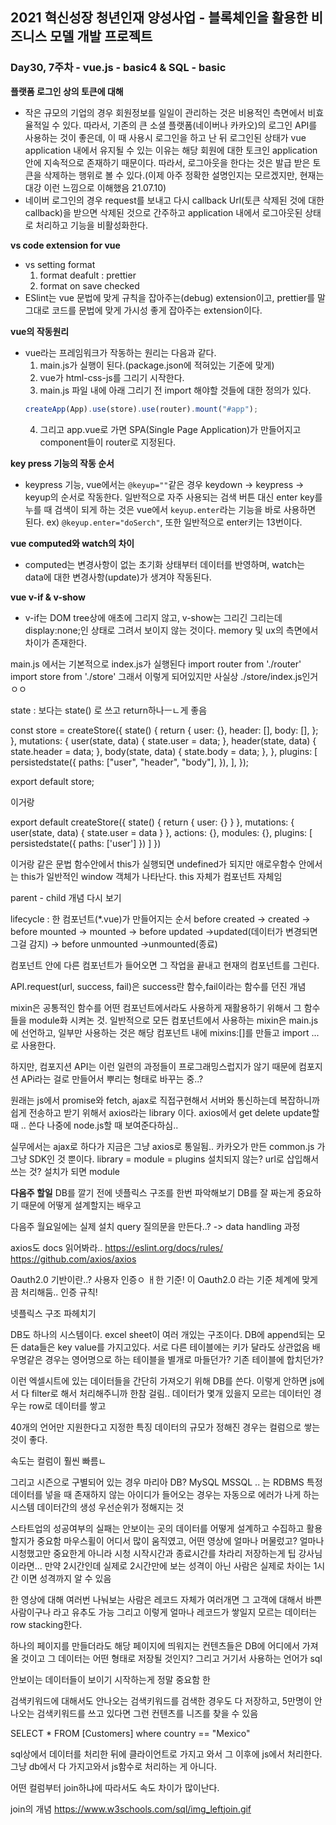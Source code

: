 ## 2021 혁신성장 청년인재 양성사업 - 블록체인을 활용한 비즈니스 모델 개발 프로젝트

### Day30, 7주차 - vue.js - basic4 & SQL - basic

**플랫폼 로그인 상의 토큰에 대해**

- 작은 규모의 기업의 경우 회원정보를 일일이 관리하는 것은 비용적인 측면에서 비효율적일 수 있다. 따라서, 기존의 큰 소셜 플랫폼(네이버나 카카오)의 로그인 API를 사용하는 것이 좋은데, 이 때 사용시 로그인을 하고 난 뒤 로그인된 상태가 vue application 내에서 유지될 수 있는 이유는 해당 회원에 대한 토크인 application 안에 지속적으로 존재하기 때문이다. 따라서, 로그아웃을 한다는 것은 발급 받은 토큰을 삭제하는 행위로 볼 수 있다.(이제 아주 정확한 설명인지는 모르겠지만, 현재는 대강 이런 느낌으로 이해했음 21.07.10)
- 네이버 로그인의 경우 request를 보내고 다시 callback Url(토큰 삭제된 것에 대한 callback)을 받으면 삭제된 것으로 간주하고 application 내에서 로그아웃된 상태로 처리하고 기능을 비활성화한다.

**vs code extension for vue**

- vs setting format
  1. format deafult : prettier
  2. format on save checked
- ESlint는 vue 문법에 맞게 규칙을 잡아주는(debug) extension이고, prettier를 말 그대로 코드를 문법에 맞게 가시성 좋게 잡아주는 extension이다.

**vue의 작동원리**

- vue라는 프레임워크가 작동하는 원리는 다음과 같다.
  1. main.js가 실행이 된다.(package.json에 적혀있는 기준에 맞게)
  2. vue가 html-css-js를 그리기 시작한다.
  3. main.js 파일 내에 아래 그리기 전 import 해야할 것들에 대한 정의가 있다.
  ```javascript
  createApp(App).use(store).use(router).mount("#app");
  ```
  4. 그리고 app.vue로 가면 SPA(Single Page Application)가 만들어지고 component들이 router로 지정된다.

**key press 기능의 작동 순서**

- keypress 기능, vue에서는 `@keyup=""`같은 경우 keydown -> keypress -> keyup의 순서로 작동한다. 일반적으로 자주 사용되는 검색 버튼 대신 enter key를 누를 때 검색이 되게 하는 것은 vue에서 `keyup.enter`라는 기능을 바로 사용하면 된다. ex) `@keyup.enter="doSerch"`, 또한 일반적으로 enter키는 13번이다.

**vue computed와 watch의 차이**

- computed는 변경사항이 없는 초기화 상태부터 데이터를 반영하며, watch는 data에 대한 변경사항(update)가 생겨야 작동된다.

**vue v-if & v-show**

- v-if는 DOM tree상에 애초에 그리지 않고, v-show는 그리긴 그리는데 display:none;인 상태로 그려서 보이지 않는 것이다. memory 및 ux의 측면에서 차이가 존재한다.

main.js 에서는 기본적으로 index.js가 실행된다
import router from './router'
import store from './store'
그래서 이렇게 되어있지만
사실상 ./store/index.js인거 ㅇㅇ

state : 보다는
state() 로 쓰고 return하나ㅡㄴ게 좋음

const store = createStore({
state() {
return {
user: {},
header: [],
body: [],
};
},
mutations: {
user(state, data) {
state.user = data;
},
header(state, data) {
state.header = data;
},
body(state, data) {
state.body = data;
},
},
plugins: [
persistedstate({
paths: ["user", "header", "body"],
}),
],
});

export default store;

이거랑

export default createStore({
state() {
return {
user: {}
}
},
mutations: {
user(state, data) {
state.user = data
}
},
actions: {},
modules: {},
plugins: [
persistedstate({
paths: ['user']
})
]
})

이거랑 같은 문법
함수안에서 this가 실행되면 undefined가 되지만
애로우함수 안에서는 this가 일반적인 window 객체가 나타난다.
this 자체가 컴포넌트 자체임

parent - child 개념 다시 보기

lifecycle : 한 컴포넌트(\*.vue)가 만들어지는 순서
before created -> created -> before mounted -> mounted -> before updated ->updated(데이터가 변경되면 그걸 감지) -> before unmounted ->unmounted(종료)

컴포넌트 안에 다른 컴포넌트가 들어오면 그 작업을 끝내고 현재의 컴포넌트를 그린다.

API.request(url, success, fail)은
success란 함수,fail이라는 함수를 던진 개념

mixin은 공통적인 함수를 어떤 컴포넌트에서라도 사용하게 재활용하기 위해서 그 함수들을 module화 시켜논 것.
일반적으로 모든 컴포넌트에서 사용하는 mixin은 main.js에 선언하고, 일부만 사용하는 것은 해당 컴포넌트 내에 mixins:[]를 만들고 import ... 로 사용한다.

하지만, 컴포지션 API는 이런 일련의 과정들이 프로그래밍스럽지가 않기 때문에 컴포지션 APi라는 걸로 만들어서 뿌리는 형태로 바꾸는 중..?

원래는 js에서 promise와 fetch, ajax로 직접구현해서 서버와 통신하는데 복잡하니까 쉽게 전송하고 받기 위해서 axios라는 library 이다.
axios에서 get delete update할 때 .. 쓴다 나중에 node.js할 때 보여준다하심..

실무에서는 ajax로 하다가 지금은 그냥 axios로 통일됨..
카카오가 만든 common.js 가 그냥 SDK인 것 뿐이다.
library = module = plugins 설치되지 않는?
url로 삽입해서 쓰는 것? 설치가 되면 module

**다음주 할일**
DB를 깔기 전에 넷플릭스 구조를 한번 파악해보기
DB를 잘 짜는게 중요하기 때문에 어떻게 설계할지는 배우고

다음주 월요일에는 실제 설치
query 질의문을 만든다..? -> data handling 과정

axios도 docs 읽어봐라..
https://eslint.org/docs/rules/
https://github.com/axios/axios

Oauth2.0 기반이란..?
사용자 인증ㅇ ㅐ한 기준! 이
Oauth2.0 라는 기준 체계에 맞게끔 처리해둠..
인증 규칙!

넷플릭스 구조 파헤치기

DB도 하나의 시스템이다.
excel sheet이 여러 개있는 구조이다.
DB에 append되는 모든 data들은 key value를 가지고있다.
서로 다른 테이블에는 키가 달라도 상관없음
배우명같은 경우는 영어명으로 하는 테이블을 별개로 마들던가? 기존 테이블에 합치던가?

이런 엑셀시트에 있는 데이터들을 간단히 가져오기 위해 DB를 쓴다.
이렇게 안하면 js에서 다 filter로 해서 처리해주니까 한참 걸림..
데이터가 몇개 있을지 모르는 데이터인 경우는 row로 데이터를 쌓고

40개의 언어만 지원한다고 지정한 특징 데이터의 규모가 정해진 경우는 컬럼으로 쌓는 것이 좋다.

속도는 컬럼이 훨씬 빠름ㄴ

그리고 시즌으로 구별되어 있는 경우
마리아 DB? MySQL MSSQL .. 는 RDBMS
특정 데이터를 넣을 때 존재하지 않는 아이디가 들어오는 경우는 자동으로 에러가 나게 하는 시스템 데이터간의 생성 우선순위가 정해지는 것

스타트업의 성공여부의 실패는
안보이는 곳의 데이터를 어떻게 설계하고 수집하고 활용할지가 중요함
마우스휠이 어디서 많이 움직였고, 어떤 영상에 얼마나 머물렀고? 얼마나 시청했고만 중요한게 아니라
시청 시작시간과 종료시간를 차라리 저장하는게 팁
강사님이라면...
만약 2시간인데 실제로 2시간만에 보는 성격이 아닌 사람은 실제로 차이는 1시간 이면 성격까지 알 수 있음

한 영상에 대해 여러번 나눠보는 사람은
레코드 자체가 여러개면 그 고객에 대해서 바쁜 사람이구나 라고 유추도 가능
그리고 이렇게 얼마나 레코드가 쌓일지 모르는 데이터는 row stacking한다.

하나의 페이지를 만들더라도 해당 페이지에 띄워지는 컨텐츠들은 DB에 어디에서 가져올 것이고 그 데이터는 어떤 형태로 저장될 것인지? 그리고 거기서 사용하는 언어가
sql

안보이는 데이터들이 보이기 시작하는게 정말 중요함
한

검색키워드에 대해서도 안나오는 검색키워드를 검색한 경우도 다 저장하고, 5만명이 안나오는 검색키워드를 쓰고 있다면 그런 컨텐츠를 니즈를 찾을 수 있음

SELECT \* FROM [Customers] where country == "Mexico"

sql상에서 데이터를 처리한 뒤에 클라이언트로 가지고 와서 그 이후에 js에서 처리한다. 그냥 db에서 다 가지고와서 js함수로 처리하는 게 아니다.

어떤 컬럼부터 join하냐에 따라서도 속도 차이가 많이난다.

join의 개념
https://www.w3schools.com/sql/img_leftjoin.gif
